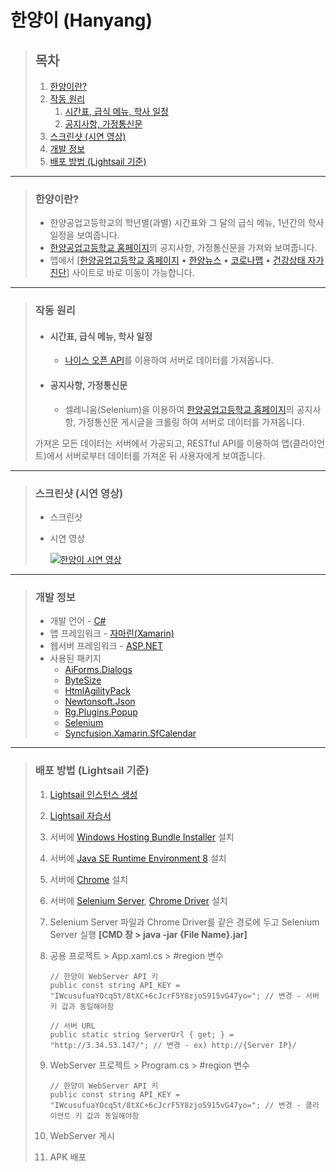 # **한양이 (Hanyang)**

> ## **목차**
>
> 1. [한양이란?](#한양이란?)
> 2. [작동 원리](#작동-원리)
>    1. [시간표, 급식 메뉴, 학사 일정](####시간표,-급식-메뉴,-학사-일정)
>    2. [공지사항, 가정통신문](####공지사항,-가정통신문)
> 3. [스크린샷 (시연 영상)](<#스크린샷-(시연-영상)>)
> 4. [개발 정보](#개발-정보)
> 5. [배포 방법 (Lightsail 기준)](<#배포-방법-(Lightsail-기준)>)

---

> ### **한양이란?**
>
> - 한양공업고등학교의 학년별(과별) 시간표와 그 달의 급식 메뉴, 1년간의 학사 일정을 보여줍니다.
> - [한양공업고등학교 홈페이지](http://hanyang.sen.hs.kr/index.do)의 공지사항, 가정통신문을 가져와 보여줍니다.
> - 앱에서 [[한양공업고등학교 홈페이지](http://hanyang.sen.hs.kr/index.do) • [한양뉴스](http://www.hanyangnews.com/) • [코로나맵](https://coronamap.site/) • [건강상태 자가진단](https://hcs.eduro.go.kr/#/loginWithUserInfo)] 사이트로 바로 이동이 가능합니다.

---

> ### **작동 원리**
>
> - #### **시간표, 급식 메뉴, 학사 일정**
>
>   - [나이스 오픈 API](https://open.neis.go.kr/portal/guide/apiIntroPage.do)를 이용하여 서버로 데이터를 가져옵니다.
>
> - #### **공지사항, 가정통신문**
>   - 셀레니움(Selenium)을 이용하여 [한양공업고등학교 홈페이지](http://hanyang.sen.hs.kr/index.do)의 공지사항, 가정통신문 게시글을 크롤링 하여 서버로 데이터를 가져옵니다.
>
> 가져온 모든 데이터는 서버에서 가공되고, RESTful API를 이용하여 앱(클라이언트)에서 서버로부터 데이터를 가져온 뒤 사용자에게 보여줍니다.

---

> ### **스크린샷 (시연 영상)**
>
> - 스크린샷
>
> - 시연 영상
>
>   [![한양이 시연 영상](http://img.youtube.com/vi/2rMCJMG5Ohc/3.jpg)](https://youtu.be/2rMCJMG5Ohc?t=0s)

---

> ### **개발 정보**
>
> - 개발 언어 - [C#](https://docs.microsoft.com/ko-kr/dotnet/csharp/)
> - 앱 프레임워크 - [자마린(Xamarin)](https://docs.microsoft.com/ko-kr/xamarin/get-started/what-is-xamarin)
> - 웹서버 프레임워크 - [ASP.NET](https://dotnet.microsoft.com/apps/aspnet)
> - 사용된 패키지
>   - [AiForms.Dialogs](https://github.com/muak/AiForms.Dialogs)
>   - [ByteSize](https://github.com/omar/ByteSize)
>   - [HtmlAgilityPack](https://html-agility-pack.net/)
>   - [Newtonsoft.Json](https://www.newtonsoft.com/json)
>   - [Rg.Plugins.Popup](https://github.com/rotorgames/Rg.Plugins.Popup)
>   - [Selenium](https://www.selenium.dev/)
>   - [Syncfusion.Xamarin.SfCalendar](https://www.syncfusion.com/)

---

> ### **배포 방법 (Lightsail 기준)**
>
> 1. [Lightsail 인스턴스 생성](https://lightsail.aws.amazon.com/ls/webapp/home/instances)
> 2. [Lightsail 자습서](https://aws.amazon.com/ko/getting-started/hands-on/host-net-web-app/)
> 3. 서버에 [Windows Hosting Bundle Installer](https://dotnet.microsoft.com/download/dotnet-core/thank-you/runtime-aspnetcore-3.1.8-windows-hosting-bundle-installer) 설치
> 4. 서버에 [Java SE Runtime Environment 8](https://www.java.com/ko/download/) 설치
> 5. 서버에 [Chrome](https://www.google.com/chrome/) 설치
> 6. 서버에 [Selenium Server](https://www.selenium.dev/downloads/), [Chrome Driver](https://sites.google.com/a/chromium.org/chromedriver/downloads) 설치
> 7. Selenium Server 파일과 Chrome Driver를 같은 경로에 두고 Selenium Server 실행 **[CMD 창 > java -jar {File Name}.jar]**
> 8. 공용 프로젝트 > App.xaml.cs > #region 변수
>
>    ```
>    // 한양이 WebServer API 키
>    public const string API_KEY = "IWcusufuaYOcq5t/8tXC+6cJcrF5Y8zjoS915vG47yo="; // 변경 - 서버 키 값과 동일해야함
>
>    // 서버 URL
>    public static string ServerUrl { get; } = "http://3.34.53.147/"; // 변경 - ex) http://{Server IP}/
>    ```
>
> 9. WebServer 프로젝트 > Program.cs > #region 변수
>
>    ```
>    // 한양이 WebServer API 키
>    public const string API_KEY = "IWcusufuaYOcq5t/8tXC+6cJcrF5Y8zjoS915vG47yo="; // 변경 - 클라이언트 키 값과 동일해야함
>    ```
>
> 10. WebServer 게시
> 11. APK 배포
